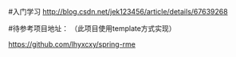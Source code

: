#入门学习
http://blog.csdn.net/jek123456/article/details/67639268

#待参考项目地址：
（此项目使用template方式实现）

https://github.com/lhyxcxy/spring-rme
